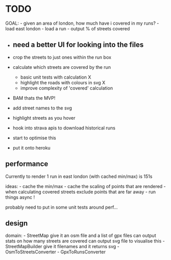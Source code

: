 # TODO

GOAL:
    - given an area of london, how much have i covered in my runs?
    - load east london
    - load a run
    - output % of streets covered

- need a better UI for looking into the files
    - 

- crop the streets to just ones within the run box

- calculate which streets are covered by the run
    - basic unit tests with calculation X
    - highlight the roads with colours in svg X
    - improve complexity of 'covered' calculation

- BAM thats the MVP!

- add street names to the svg
- highlight streets as you hover
- hook into strava apis to download historical runs
- start to optimise this
- put it onto heroku

## performance

Currently to render 1 run in east london (with cached min/max) is 151s

ideas:
    - cache the min/max
    - cache the scaling of points that are rendered
    - when calculating covered streets exclude points that are far away
    - run things async !

probably need to put in some unit tests around perf...

## design

domain:
    - StreetMap
        give it an osm file and a list of gpx files
        can output stats on how many streets are covered
        can output svg file to visualise this
    - StreetMapBuilder
        give it filenames and it returns svg
    - OsmToStreetsConverter
    - GpxToRunsConverter
